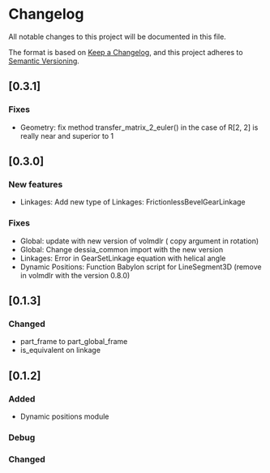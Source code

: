 # Changelog

All notable changes to this project will be documented in this file.

The format is based on [Keep a Changelog](https://keepachangelog.com/en/1.0.0/),
and this project adheres to [Semantic Versioning](https://semver.org/spec/v2.0.0.html).

## [0.3.1]

### Fixes
* Geometry: fix method transfer_matrix_2_euler() in the case of R[2, 2] is really near and superior to 1

## [0.3.0]

### New features

* Linkages: Add new type of Linkages: FrictionlessBevelGearLinkage

### Fixes

* Global: update with new version of volmdlr ( copy argument in rotation)
* Global: Change dessia_common import with the new version
* Linkages: Error in GearSetLinkage equation with helical angle
* Dynamic Positions: Function Babylon script for LineSegment3D (remove in volmdlr with the version 0.8.0)

## [0.1.3]
### Changed
- part_frame to part_global_frame
- is_equivalent on linkage

## [0.1.2]
### Added
- Dynamic positions module

### Debug

### Changed
